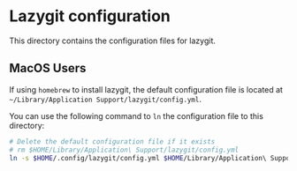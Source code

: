 # Lazygit configuration

This directory contains the configuration files for lazygit.

## MacOS Users

If using `homebrew` to install lazygit, the default configuration file is located at `~/Library/Application Support/lazygit/config.yml`.

You can use the following command to `ln` the configuration file to this directory:

```bash
# Delete the default configuration file if it exists
# rm $HOME/Library/Application\ Support/lazygit/config.yml
ln -s $HOME/.config/lazygit/config.yml $HOME/Library/Application\ Support/lazygit/config.yml
```